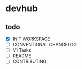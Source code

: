 # devhub

## todo

- [x] INIT WORKSPACE
- [ ] CONVENTIONAL CHANGELOG
- [ ] V1 Tasks
- [ ] README
- [ ] CONTRIBUTING
